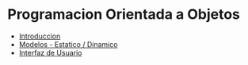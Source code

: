 # Programacion Orientada a Objetos

- [Introduccion](Apuntes/Introduccion.md)
- [Modelos - Estatico / Dinamico](Apuntes/Modelos.md)
- [Interfaz de Usuario](UI.md)

